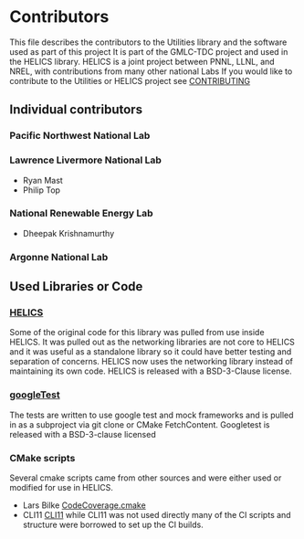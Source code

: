 # Contributors

This file describes the contributors to the Utilities library and the software used as part of this project It is part of the GMLC-TDC project and used in the HELICS library. HELICS is a joint project between PNNL, LLNL, and NREL, with contributions from many other national Labs
If you would like to contribute to the Utilities or HELICS project see [CONTRIBUTING](CONTRIBUTING.md)

## Individual contributors

### Pacific Northwest National Lab

### Lawrence Livermore National Lab

- Ryan Mast
- Philip Top

### National Renewable Energy Lab

- Dheepak Krishnamurthy

### Argonne National Lab

## Used Libraries or Code

### [HELICS](https://github.com/GMLC-TDC/HELICS)

Some of the original code for this library was pulled from use inside HELICS. It was pulled out as the networking libraries are not core to HELICS and it was useful as a standalone library so it could have better testing and separation of concerns. HELICS now uses the networking library instead of maintaining its own code. HELICS is released with a BSD-3-Clause license.

### [googleTest](https://github.com/google/googletest)

The tests are written to use google test and mock frameworks and is pulled in as a subproject via git clone or CMake FetchContent. Googletest is released with a BSD-3-clause licensed

### CMake scripts

Several cmake scripts came from other sources and were either used or modified for use in HELICS.

- Lars Bilke [CodeCoverage.cmake](https://github.com/bilke/cmake-modules/blob/master/CodeCoverage.cmake)
- CLI11 [CLI11](https://github.com/CLIUtils/CLI11) while CLI11 was not used directly many of the CI scripts and structure were borrowed to set up the CI builds.
